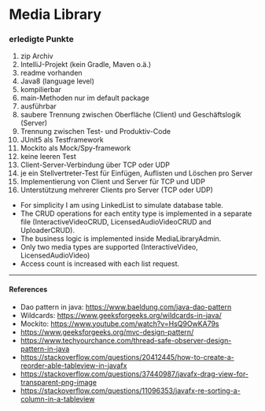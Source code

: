 # Media Library
### erledigte Punkte

1. zip Archiv
2. IntelliJ-Projekt (kein Gradle, Maven o.ä.)
3. readme vorhanden
4. Java8 (language level)
5. kompilierbar
6. main-Methoden nur im default package
7. ausführbar
8. saubere Trennung zwischen Oberfläche (Client) und Geschäftslogik (Server)
9. Trennung zwischen Test- und Produktiv-Code
10. JUnit5 als Testframework
11. Mockito als Mock/Spy-framework
12. keine leeren Test
13. Client-Server-Verbindung über TCP oder UDP
14. je ein Stellvertreter-Test für Einfügen, Auflisten und Löschen pro Server
15. Implementierung von Client und Server für TCP und UDP
16. Unterstützung mehrerer Clients pro Server (TCP oder UDP)


* For simplicity I am using LinkedList to simulate database table.
* The CRUD operations for each entity type is implemented in a separate file (InteractiveVideoCRUD, LicensedAudioVideoCRUD and UploaderCRUD).
* The business logic is implemented inside MediaLibraryAdmin.
* Only two media types are supported (InteractiveVideo, LicensedAudioVideo)
* Access count is increased with each list request.

-----
#### References
* Dao pattern in java: https://www.baeldung.com/java-dao-pattern
* Wildcards: https://www.geeksforgeeks.org/wildcards-in-java/
* Mockito: https://www.youtube.com/watch?v=HsQ9OwKA79s
* https://www.geeksforgeeks.org/mvc-design-pattern/
* https://www.techyourchance.com/thread-safe-observer-design-pattern-in-java
* https://stackoverflow.com/questions/20412445/how-to-create-a-reorder-able-tableview-in-javafx
* https://stackoverflow.com/questions/37440987/javafx-drag-view-for-transparent-png-image
* https://stackoverflow.com/questions/11096353/javafx-re-sorting-a-column-in-a-tableview